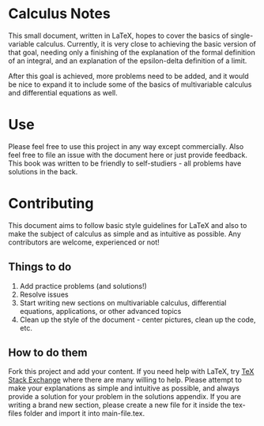 # Calculus Notes
This small document, written in LaTeX, hopes to cover the basics of single-variable calculus. Currently, it is very close to achieving the basic version of that goal, needing only a finishing of the explanation of the formal definition of an integral, and an explanation of the epsilon-delta definition of a limit.

After this goal is achieved, more problems need to be added, and it would be nice to expand it to include some of the basics of multivariable calculus and differential equations as well.

# Use

Please feel free to use this project in any way except commercially. Also feel free to file an issue with the document here or just provide feedback. This book was written to be friendly to self-studiers - all problems have solutions in the back.

# Contributing

This document aims to follow basic style guidelines for LaTeX and also to make the subject of calculus as simple and as intuitive as possible. Any contributors are welcome, experienced or not!

## Things to do

1. Add practice problems (and solutions!)
2. Resolve issues
3. Start writing new sections on multivariable calculus, differential equations, applications, or other advanced topics
4. Clean up the style of the document - center pictures, clean up the code, etc.

## How to do them

Fork this project and add your content. If you need help with LaTeX, try [TeX Stack Exchange](tex.stackexchange.com) where there are many willing to help. Please attempt to make your explanations as simple and intuitive as possible, and always provide a solution for your problem in the solutions appendix. If you are writing a brand new section, please create a new file for it inside the tex-files folder and import it into main-file.tex. 
